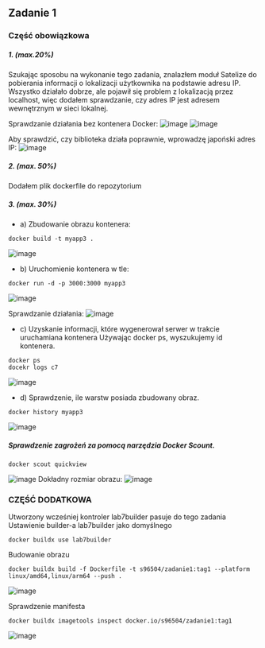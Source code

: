 ## Zadanie 1

### Część obowiązkowa


##### 1. (max.20%)

Szukając sposobu na wykonanie tego zadania, znalazłem moduł Satelize do pobierania informacji o lokalizacji użytkownika na podstawie adresu IP. Wszystko działało dobrze, ale pojawił się problem z lokalizacją przez localhost, więc dodałem sprawdzanie, czy adres IP jest adresem wewnętrznym w sieci lokalnej.

Sprawdzanie działania bez kontenera Docker:
![image](https://github.com/MykhailoKrylov/zadanie1/assets/134151663/5fcf74e0-f7a3-46d3-80a8-b8e61abc56d1)
![image](https://github.com/MykhailoKrylov/zadanie1/assets/134151663/2569646f-1d9b-474b-9e56-e85e6b1630ad)

Aby sprawdzić, czy biblioteka działa poprawnie, wprowadzę japoński adres IP:
![image](https://github.com/MykhailoKrylov/zadanie1/assets/134151663/dbdf01fa-125a-4480-abfb-4841fe31d4eb)

##### 2. (max. 50%)
Dodałem plik dockerfile do repozytorium 


##### 3. (max. 30%)
- a) Zbudowanie obrazu kontenera:
```
docker build -t myapp3 .
```
![image](https://github.com/MykhailoKrylov/zadanie1/assets/134151663/52107559-4a2f-44c5-8808-92eefe7e8931)

- b) Uruchomienie kontenera w tle:
```
docker run -d -p 3000:3000 myapp3
```
![image](https://github.com/MykhailoKrylov/zadanie1/assets/134151663/549bee55-d71c-47db-b23d-1a84527d41bb)

Sprawdzanie działania:
![image](https://github.com/MykhailoKrylov/zadanie1/assets/134151663/c29ae7c6-f6d4-4a90-94b2-2ac2b1199bf8)

 - c) Uzyskanie informacji, które wygenerował serwer w trakcie uruchamiana kontenera
 Używając docker ps, wyszukujemy id kontenera.
 ```
 docker ps
 docekr logs c7
```
![image](https://github.com/MykhailoKrylov/zadanie1/assets/134151663/f0224d20-018b-4a2e-ae56-df721d64af7f)

- d) Sprawdzenie, ile warstw posiada zbudowany obraz.
```
docker history myapp3
```
![image](https://github.com/MykhailoKrylov/zadanie1/assets/134151663/6ad4408c-52fa-4a3a-91d5-2ba02ac26448)

##### Sprawdzenie zagrożeń za pomocą narzędzia Docker Scount.
```
docker scout quickview
```
![image](https://github.com/MykhailoKrylov/zadanie1/assets/134151663/c1c29299-8be8-4309-8485-0413028a05f8)
Dokładny rozmiar obrazu:
![image](https://github.com/MykhailoKrylov/zadanie1/assets/134151663/3d5d5c6d-2f6d-497f-b1ee-7431e22e68b4)


### CZĘŚĆ DODATKOWA
Utworzony wcześniej kontroler lab7builder pasuje do tego zadania 
Ustawienie builder-a lab7builder jako domyślnego
```
docker buildx use lab7builder
```
Budowanie obrazu
```
docker buildx build -f Dockerfile -t s96504/zadanie1:tag1 --platform linux/amd64,linux/arm64 --push .
```
![image](https://github.com/MykhailoKrylov/zadanie1/assets/134151663/4b0f268e-a938-4a67-84d9-05908ab8b761)

Sprawdzenie manifesta 
```
docker buildx imagetools inspect docker.io/s96504/zadanie1:tag1
```
![image](https://github.com/MykhailoKrylov/zadanie1/assets/134151663/f64d9049-03e8-425c-bd3c-7dd01bdbc2f8)



